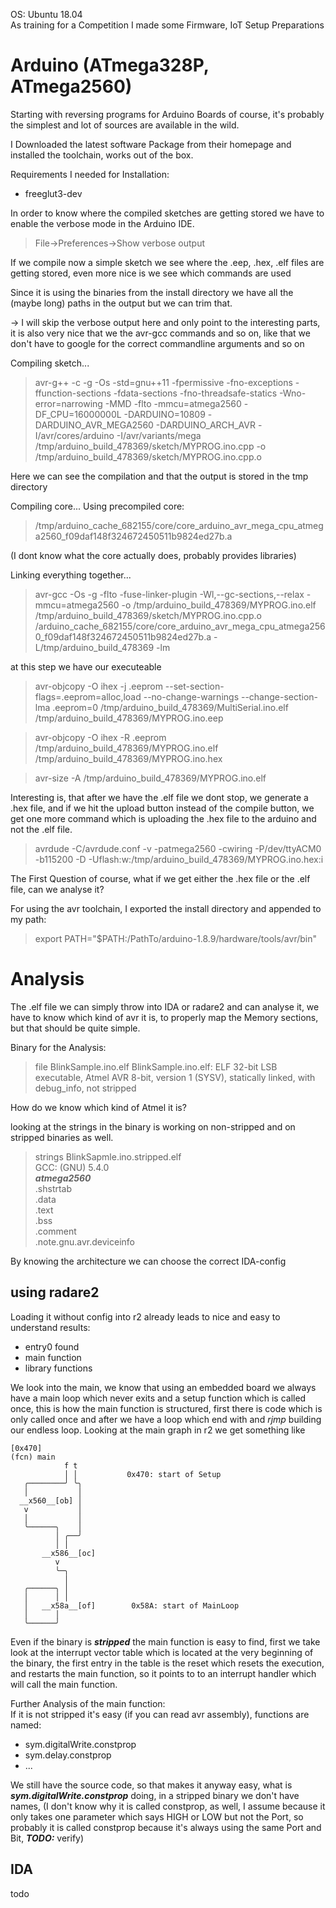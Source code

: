 
OS: Ubuntu 18.04<br/>
As training for a Competition I made some Firmware, IoT Setup Preparations

# Arduino (ATmega328P, ATmega2560)

Starting with reversing programs for Arduino Boards of course, it's probably the
simplest and lot of sources are available in the wild.

I Downloaded the latest software Package from their homepage and installed the 
toolchain, works out of the box.

Requirements I needed for Installation:
  * freeglut3-dev

In order to know where the compiled sketches are getting stored we have to 
enable the verbose mode in the Arduino IDE.
  > File->Preferences->Show verbose output

If we compile now a simple sketch we see where the .eep, .hex, .elf files are
getting stored, even more nice is we see which commands are used

Since it is using the binaries from the install directory we have all the 
(maybe long) paths in the output but we can trim that.

-> I will skip the verbose output here and only point to the interesting parts,
   it is also very nice that we the avr-gcc commands and so on, like that we
   don't have to google for the correct commandline arguments and so on



Compiling sketch...
> avr-g++ -c -g -Os -std=gnu++11 -fpermissive -fno-exceptions -ffunction-sections -fdata-sections -fno-threadsafe-statics -Wno-error=narrowing -MMD -flto -mmcu=atmega2560 -DF_CPU=16000000L -DARDUINO=10809 -DARDUINO_AVR_MEGA2560 -DARDUINO_ARCH_AVR -I/avr/cores/arduino -I/avr/variants/mega /tmp/arduino_build_478369/sketch/MYPROG.ino.cpp -o /tmp/arduino_build_478369/sketch/MYPROG.ino.cpp.o

Here we can see the compilation and that the output is stored in the tmp directory


Compiling core...
Using precompiled core: 
> /tmp/arduino_cache_682155/core/core_arduino_avr_mega_cpu_atmega2560_f09daf148f324672450511b9824ed27b.a

(I dont know what the core actually does, probably provides libraries)

Linking everything together...
> avr-gcc -Os -g -flto -fuse-linker-plugin -Wl,--gc-sections,--relax -mmcu=atmega2560 -o /tmp/arduino_build_478369/MYPROG.ino.elf /tmp/arduino_build_478369/sketch/MYPROG.ino.cpp.o /arduino_cache_682155/core/core_arduino_avr_mega_cpu_atmega2560_f09daf148f324672450511b9824ed27b.a -L/tmp/arduino_build_478369 -lm

at this step we have our executeable

> avr-objcopy -O ihex -j .eeprom --set-section-flags=.eeprom=alloc,load --no-change-warnings --change-section-lma .eeprom=0 /tmp/arduino_build_478369/MultiSerial.ino.elf /tmp/arduino_build_478369/MYPROG.ino.eep

> avr-objcopy -O ihex -R .eeprom /tmp/arduino_build_478369/MYPROG.ino.elf /tmp/arduino_build_478369/MYPROG.ino.hex

> avr-size -A /tmp/arduino_build_478369/MYPROG.ino.elf


Interesting is, that after we have the .elf file we dont stop, we generate a 
.hex file, and if we hit the upload button instead of the compile button, we
get one more command which is uploading the .hex file to the arduino and 
not the .elf file.

> avrdude -C/avrdude.conf -v -patmega2560 -cwiring -P/dev/ttyACM0 -b115200 -D -Uflash:w:/tmp/arduino_build_478369/MYPROG.ino.hex:i


The First Question of course, what if we get either the .hex file or the .elf 
file, can we analyse it? 



For using the avr toolchain, I exported the install directory and appended to my path:
>export PATH="$PATH:/PathTo/arduino-1.8.9/hardware/tools/avr/bin"


# Analysis

The .elf file we can simply throw into IDA or radare2 and can analyse it, we 
have to know which kind of avr it is, to properly map the Memory sections, but
that should be quite simple.

Binary for the Analysis:

> file BlinkSample.ino.elf
> BlinkSample.ino.elf: ELF 32-bit LSB executable, Atmel AVR 8-bit, version 1 (SYSV), statically linked, with debug_info, not stripped

How do we know which kind of Atmel it is?

looking at the strings in the binary is working on non-stripped and on stripped
binaries as well.

> strings BlinkSapmle.ino.stripped.elf<br/>
> GCC: (GNU) 5.4.0<br/>
> ***atmega2560***<br/>
> .shstrtab<br/>
> .data<br/>
> .text<br/>
> .bss<br/>
> .comment<br/>
> .note.gnu.avr.deviceinfo<br/>

By knowing the architecture we can choose the correct IDA-config

## using radare2 

Loading it without config into r2 already leads to nice and easy to understand
results:

* entry0 found
* main function
* library functions 

We look into the main, we know that using an embedded board we always have a 
main loop which never exits and a setup function which is called once, this
is how the main function is structured, first there is code which is only 
called once and after we have a loop which end with and *rjmp* building our
endless loop. Looking at the main graph in r2 we get something like

``` 
[0x470]
(fcn) main
            f t                                                                          
            │ │           0x470: start of Setup 
   ╭────────╯ ╰╮                                                                         
   │           │                                                                         
  __x560__[ob] │                                                                         
   v           │                                                                         
   │           │                                                                         
   ╰──────╮    │                                                                         
          │ ╭──╯                                                                         
          │ │                                                        
       __x586__[oc]                                                                      
          v                                                                                
          ╰─╮                                                                              
            │                                                                              
   ╭──────╮ │                                                                        
   │      │ │                                                                       
   │   __x58a__[of]        0x58A: start of MainLoop
   │      │ 
   ╰──────╯
```

Even if the binary is ***stripped*** the main function is easy to find, first we take look at the interrupt vector table which is located at the very beginning of the binary, the first entry in the table is the reset which resets the execution, and restarts the main function, so it points to to an interrupt handler which will call the main function.


Further Analysis of the main function:<br>
If it is not stripped it's easy (if you can read avr assembly), functions are named:

* sym.digitalWrite.constprop
* sym.delay.constprop
* ...

We still have the source code, so that makes it anyway easy, what is ***sym.digitalWrite.constprop*** doing, in a stripped binary we don't have names, (I don't know why it is called constprop, as well,
I assume because it only takes one parameter which says HIGH or LOW but not the Port, so probably it is
called constprop because it's always using the same Port and Bit, ***TODO:*** verify)






## IDA
todo

